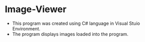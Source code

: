 # Image-Viewer
* This program was created using C# language in Visual Stuio Environment.
* The program displays images loaded into the program.
